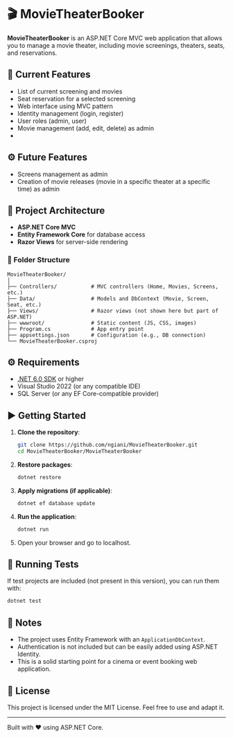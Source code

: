 # 🎬 MovieTheaterBooker

**MovieTheaterBooker** is an ASP.NET Core MVC web application that allows you to manage a movie theater, including movie screenings, theaters, seats, and reservations.

## 🚀 Current Features
- List of current screening and movies
- Seat reservation for a selected screening
- Web interface using MVC pattern
- Identity management (login, register)
- User roles (admin, user)
- Movie management (add, edit, delete) as admin
- 
## ⚙️ Future Features 
- Screens management as admin
- Creation of movie releases (movie in a specific theater at a specific time) as admin


## 🧱 Project Architecture

- **ASP.NET Core MVC**
- **Entity Framework Core** for database access
- **Razor Views** for server-side rendering

### 📁 Folder Structure

```
MovieTheaterBooker/
│
├── Controllers/           # MVC controllers (Home, Movies, Screens, etc.)
├── Data/                  # Models and DbContext (Movie, Screen, Seat, etc.)
├── Views/                 # Razor views (not shown here but part of ASP.NET)
├── wwwroot/               # Static content (JS, CSS, images)
├── Program.cs             # App entry point
├── appsettings.json       # Configuration (e.g., DB connection)
└── MovieTheaterBooker.csproj
```

## ⚙️ Requirements

- [.NET 6.0 SDK](https://dotnet.microsoft.com/en-us/download/dotnet/6.0) or higher
- Visual Studio 2022 (or any compatible IDE)
- SQL Server (or any EF Core-compatible provider)

## ▶️ Getting Started

1. **Clone the repository**:
   ```bash
   git clone https://github.com/ngiani/MovieTheaterBooker.git
   cd MovieTheaterBooker/MovieTheaterBooker
   ```

2. **Restore packages**:
   ```bash
   dotnet restore
   ```

3. **Apply migrations (if applicable)**:
   ```bash
   dotnet ef database update
   ```

4. **Run the application**:
   ```bash
   dotnet run
   ```

5. Open your browser and go to localhost.

## 🧪 Running Tests

If test projects are included (not present in this version), you can run them with:

```bash
dotnet test
```

## 📌 Notes

- The project uses Entity Framework with an `ApplicationDbContext`.
- Authentication is not included but can be easily added using ASP.NET Identity.
- This is a solid starting point for a cinema or event booking web application.

## 📄 License

This project is licensed under the MIT License. Feel free to use and adapt it.

---

Built with ❤️ using ASP.NET Core.
